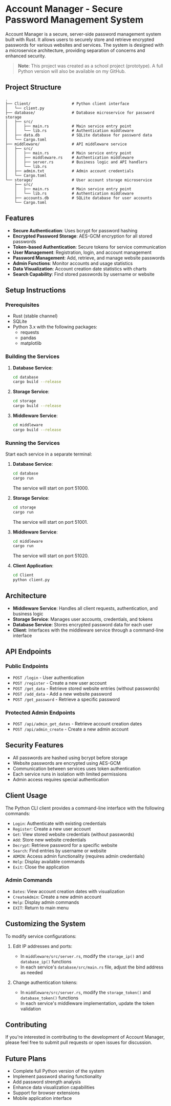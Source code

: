 # Account Manager - Secure Password Management System

Account Manager is a secure, server-side password management system built with Rust. It allows users to securely store and retrieve encrypted passwords for various websites and services. The system is designed with a microservice architecture, providing separation of concerns and enhanced security.

> **Note**: This project was created as a school project (prototype). A full Python version will also be available on my GitHub.

## Project Structure

```
.
├── Client/                  # Python client interface
│   └── client.py
├── database/                # Database microservice for password storage
│   ├── src/
│   │   ├── main.rs          # Main service entry point
│   │   └── lib.rs           # Authentication middleware
│   ├── data.db              # SQLite database for password data
│   └── Cargo.toml
├── middleware/              # API middleware service
│   ├── src/
│   │   ├── main.rs          # Main service entry point
│   │   ├── middleware.rs    # Authentication middleware
│   │   ├── server.rs        # Business logic and API handlers
│   │   └── lib.rs
│   ├── admin.txt            # Admin account credentials
│   └── Cargo.toml
└── storage/                 # User account storage microservice
    ├── src/
    │   ├── main.rs          # Main service entry point
    │   └── lib.rs           # Authentication middleware
    ├── accounts.db          # SQLite database for user accounts
    └── Cargo.toml
```

## Features

- **Secure Authentication**: Uses bcrypt for password hashing
- **Encrypted Password Storage**: AES-GCM encryption for all stored passwords
- **Token-based Authentication**: Secure tokens for service communication
- **User Management**: Registration, login, and account management
- **Password Management**: Add, retrieve, and manage website passwords
- **Admin Functions**: Monitor accounts and usage statistics
- **Data Visualization**: Account creation date statistics with charts
- **Search Capability**: Find stored passwords by username or website

## Setup Instructions

### Prerequisites

- Rust (stable channel)
- SQLite
- Python 3.x with the following packages:
  - requests
  - pandas
  - matplotlib

### Building the Services

1. **Database Service**:
   ```bash
   cd database
   cargo build --release
   ```

2. **Storage Service**:
   ```bash
   cd storage
   cargo build --release
   ```

3. **Middleware Service**:
   ```bash
   cd middleware
   cargo build --release
   ```

### Running the Services

Start each service in a separate terminal:

1. **Database Service**:
   ```bash
   cd database
   cargo run
   ```
   The service will start on port 51000.

2. **Storage Service**:
   ```bash
   cd storage
   cargo run
   ```
   The service will start on port 51001.

3. **Middleware Service**:
   ```bash
   cd middleware
   cargo run
   ```
   The service will start on port 51020.

4. **Client Application**:
   ```bash
   cd Client
   python client.py
   ```

## Architecture

- **Middleware Service**: Handles all client requests, authentication, and business logic
- **Storage Service**: Manages user accounts, credentials, and tokens
- **Database Service**: Stores encrypted password data for each user
- **Client**: Interfaces with the middleware service through a command-line interface

## API Endpoints

### Public Endpoints

- `POST /login` - User authentication
- `POST /register` - Create a new user account
- `POST /get_data` - Retrieve stored website entries (without passwords)
- `POST /add_data` - Add a new website password
- `POST /get_password` - Retrieve a specific password

### Protected Admin Endpoints

- `POST /api/admin_get_dates` - Retrieve account creation dates
- `POST /api/admin_create` - Create a new admin account

## Security Features

- All passwords are hashed using bcrypt before storage
- Website passwords are encrypted using AES-GCM
- Communication between services uses token authentication
- Each service runs in isolation with limited permissions
- Admin access requires special authentication

## Client Usage

The Python CLI client provides a command-line interface with the following commands:

- `Login`: Authenticate with existing credentials
- `Register`: Create a new user account
- `Get`: View stored website credentials (without passwords)
- `Add`: Store new website credentials
- `Decrypt`: Retrieve password for a specific website
- `Search`: Find entries by username or website
- `ADMIN`: Access admin functionality (requires admin credentials)
- `Help`: Display available commands
- `Exit`: Close the application

### Admin Commands

- `Dates`: View account creation dates with visualization
- `CreateAdmin`: Create a new admin account
- `Help`: Display admin commands
- `EXIT`: Return to main menu

## Customizing the System

To modify service configurations:

1. Edit IP addresses and ports:
   - In `middleware/src/server.rs`, modify the `storage_ip()` and `database_ip()` functions
   - In each service's `database/src/main.rs` file, adjust the bind address as needed

2. Change authentication tokens:
   - In `middleware/src/server.rs`, modify the `storage_token()` and `database_token()` functions
   - In each service's middleware implementation, update the token validation

## Contributing

If you're interested in contributing to the development of Account Manager, please feel free to submit pull requests or open issues for discussion.

## Future Plans

- Complete full Python version of the system
- Implement password sharing functionality
- Add password strength analysis
- Enhance data visualization capabilities
- Support for browser extensions
- Mobile application interface